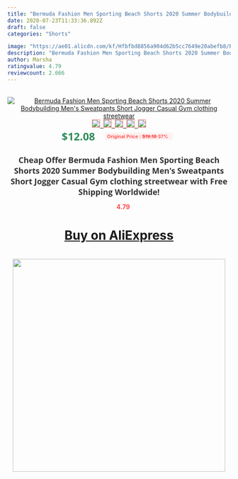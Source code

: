 ```yaml
---
title: "Bermuda Fashion Men Sporting Beach Shorts 2020 Summer Bodybuilding Men's Sweatpants Short Jogger Casual Gym clothing streetwear"
date: 2020-07-23T11:33:36.892Z
draft: false
categories: "Shorts"

image: "https://ae01.alicdn.com/kf/Hfbfbd8856a904d62b5cc7649e20abefb8/Bermuda-Fashion-Men-Sporting-Beach-Shorts-2020-Summer-Bodybuilding-Men-s-Sweatpants-Short-Jogger-Casual-Gym.jpg"
description: "Bermuda Fashion Men Sporting Beach Shorts 2020 Summer Bodybuilding Men's Sweatpants Short Jogger Casual Gym clothing streetwear"
author: Marsha
ratingvalue: 4.79
reviewcount: 2.666
---
```

<br>
<div style="text-align: center;">
<a href="https://s.click.aliexpress.com/e/_A50VdL" target="_blank" rel="nofollow noopener noreferrer"><img alt="Bermuda Fashion Men Sporting Beach Shorts 2020 Summer Bodybuilding Men's Sweatpants Short Jogger Casual Gym clothing streetwear" class="magnifier-image" src="https://ae01.alicdn.com/kf/Hfbfbd8856a904d62b5cc7649e20abefb8/Bermuda-Fashion-Men-Sporting-Beach-Shorts-2020-Summer-Bodybuilding-Men-s-Sweatpants-Short-Jogger-Casual-Gym.jpg_640x640.jpg">
<br>
<img style="border:1px solid salmon" src="https://ae01.alicdn.com/kf/Hfbfbd8856a904d62b5cc7649e20abefb8/Bermuda-Fashion-Men-Sporting-Beach-Shorts-2020-Summer-Bodybuilding-Men-s-Sweatpants-Short-Jogger-Casual-Gym.jpg_120x120.jpg">&nbsp;&nbsp;<img style="border:1px solid salmon" src="https://ae01.alicdn.com/kf/Hf601cdc09f344484be94e970e85d702dp/Bermuda-Fashion-Men-Sporting-Beach-Shorts-2020-Summer-Bodybuilding-Men-s-Sweatpants-Short-Jogger-Casual-Gym.jpg_120x120.jpg">&nbsp;&nbsp;<img style="border:1px solid salmon" src="https://ae01.alicdn.com/kf/H58c62aabb369463a8f7c9683515d2cfbl/Bermuda-Fashion-Men-Sporting-Beach-Shorts-2020-Summer-Bodybuilding-Men-s-Sweatpants-Short-Jogger-Casual-Gym.jpg_120x120.jpg">&nbsp;&nbsp;<img style="border:1px solid salmon" src="https://ae01.alicdn.com/kf/H8ec41c48e136453da1a118cd8f78bb66j/Bermuda-Fashion-Men-Sporting-Beach-Shorts-2020-Summer-Bodybuilding-Men-s-Sweatpants-Short-Jogger-Casual-Gym.jpg_120x120.jpg">&nbsp;&nbsp;<img style="border:1px solid salmon" src="https://ae01.alicdn.com/kf/H448ae18b5b3c4b419100a454437ac66al/Bermuda-Fashion-Men-Sporting-Beach-Shorts-2020-Summer-Bodybuilding-Men-s-Sweatpants-Short-Jogger-Casual-Gym.jpg_120x120.jpg"></a></div><br0>
<div style="text-align: center;"><span style="background-color: white; border: 0px; box-sizing: border-box; color: seagreen; display: inline-block; font-family: &quot;open sans&quot; , &quot;arial&quot; , &quot;helvetica&quot; , sans-serif , &quot;heiti&quot;; font-size: 24px; font-stretch: inherit; font-weight: 700; line-height: inherit; margin: 0px 10px 0px 0px; padding: 0px; vertical-align: middle;">$12.08 </span>
<span style="background: rgb(255 , 241 , 241); border-radius: 3px; border: 0px; box-sizing: border-box; color: #ff4747; display: inline-block; font-family: inherit; font-size: 12px; font-stretch: inherit; font-style: inherit; font-variant: inherit; font-weight: 600; line-height: inherit; margin: 0px; padding: 2px 5px; transform: scale(0.9); vertical-align: middle;">Original Price : <b style="text-decoration: line-through;">$19.18 </b> 37%&nbsp;&nbsp;</span></div>
<h1 style="color: #333333; display: inline-block; font-family: &quot;open sans&quot; , &quot;arial&quot; , &quot;helvetica&quot; , sans-serif , &quot;heiti&quot;; font-size: 18px; font-stretch: inherit; font-weight: 700; text-align: center;">Cheap Offer Bermuda Fashion Men Sporting Beach Shorts 2020 Summer Bodybuilding Men's Sweatpants Short Jogger Casual Gym clothing streetwear with Free Shipping Worldwide!</h1>
<div style="color: #ff4747; text-align: center;">
<img src="https://4.bp.blogspot.com/-M0ZcTcb-5uY/XleCXlxnR4I/AAAAAAAAAEc/OrjgMkXV1oMQFaCRZj5HQwOCBcu3w1FegCPcBGAYYCw/s1600/star.png" style="height: 15px;">&nbsp;<b>4.79</b></div>
<div class="button_cont" align="center"><a class="buynow_a" href="https://s.click.aliexpress.com/e/_A50VdL" target="_blank" rel="nofollow noopener noreferrer"><H1>Buy on AliExpress</H1></a></div><br>
<div class="separator" style="clear: both; text-align: center;">
<img src="https://lh3.googleusercontent.com/-pTy5HemUv9M/XlePHvY0dAI/AAAAAAAAAE4/0nX5iRUoIWY8eMW9Dpxeirr157OZliDIgCLcBGAsYHQ/s1600/badge.gif" width="480">
</div>
